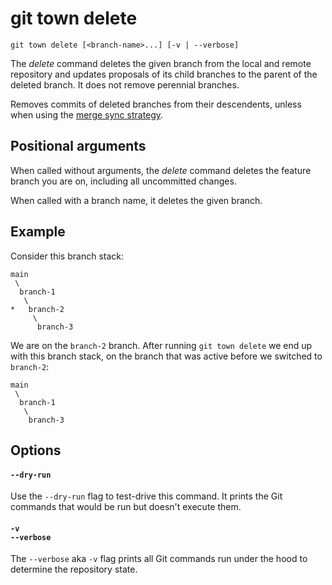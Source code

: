 # git town delete

```command-summary
git town delete [<branch-name>...] [-v | --verbose]
```

The _delete_ command deletes the given branch from the local and remote
repository and updates proposals of its child branches to the parent of the
deleted branch. It does not remove perennial branches.

Removes commits of deleted branches from their descendents, unless when using
the [merge sync strategy](../preferences/sync-feature-strategy.md#merge).

## Positional arguments

When called without arguments, the _delete_ command deletes the feature branch
you are on, including all uncommitted changes.

When called with a branch name, it deletes the given branch.

## Example

Consider this branch stack:

```
main
 \
  branch-1
   \
*   branch-2
     \
      branch-3
```

We are on the `branch-2` branch. After running `git town delete` we end up with
this branch stack, on the branch that was active before we switched to
`branch-2`:

```
main
 \
  branch-1
   \
    branch-3
```

## Options

#### `--dry-run`

Use the `--dry-run` flag to test-drive this command. It prints the Git commands
that would be run but doesn't execute them.

#### `-v`<br>`--verbose`

The `--verbose` aka `-v` flag prints all Git commands run under the hood to
determine the repository state.
